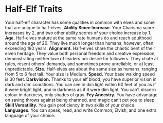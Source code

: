 
# **Half-Elf Traits**

Your half-elf character has some qualities in common with elves and some that are unique to half-elves.
**Ability Score Increase.** Your Charisma score increases by 2, and two other ability scores of your choice increase by 1.
**Age.** Half-elves mature at the same rate humans do and reach adulthood around the age of 20. They live much longer than humans, however, often exceeding 180 years.
**Alignment.** Half-elves share the chaotic bent of their elven heritage. They value both personal freedom and creative expression, demonstrating neither love of leaders nor desire for followers. They chafe at rules, resent others’ demands, and sometimes prove unreliable, or at least unpredictable.
**Size.** Half-elves are about the same size as humans, ranging from 5 to 6 feet tall. Your size is Medium.
**Speed.** Your base walking speed is 30 feet.
**Darkvision.** Thanks to your elf blood, you have superior vision in dark and dim conditions. You can see in dim light within 60 feet of you as if it were bright light, and in darkness as if it were dim light. You can’t discern colour in darkness, only shades of gray.
**Fey Ancestry.** You have advantage on saving throws against being charmed, and magic can’t put you to sleep.
**Skill Versatility.** You gain proficiency in two skills of your choice.
**Languages.** You can speak, read, and write Common, Elvish, and one extra language of your choice.

